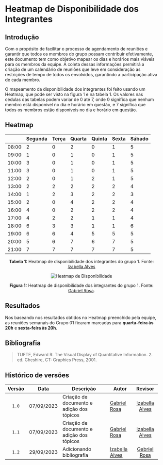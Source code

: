 # Heatmap de Disponibilidade dos Integrantes
## Introdução
Com o propósito de facilitar o processo de agendamento de reuniões e garantir que todos os membros do grupo possam contribuir efetivamente, este documento tem como objetivo mapear os dias e horários mais viáveis para os membros da equipe. A coleta dessas informações permitirá a criação de um calendário de reuniões que leve em consideração as restrições de tempo de todos os envolvidos, garantindo a participação ativa de cada membro.

O mapeamento da disponibilidade dos integrantes foi feito usando um Heatmap, que pode ser visto na figura 1 e na tabela 1. Os valores nas cédulas das tabelas podem variar de 0 até 7, onde 0 significa que nenhum membro está disponível no dia e horário em questão, e 7 significa que todos os membros estão disponíveis no dia e horário em questão.

## Heatmap

<div align="center">

|        | Segunda | Terça | Quarta | Quinta | Sexta | Sábado |
|--------|---------|-------|--------|--------|-------|--------|
| 08:00  |     2    |    0   |     2   |   0     |   1    | 5       |
| 09:00  |    1     |     0  |      1  |   0     |   1    |    5    |
| 10:00  |     3    |   0    |     1   |   0     |  1     |     5   |
| 11:00  |    3     |   0    |    1    |   0     |   1    |   5     |
| 12:00  |      2   |    0   |     1   |    2    |  1     |    5    |
| 13:00  |      2   |    2   |     2   |    2    |  2     |    4    |
| 14:00  |     1    |    2   |     3   |    2    |  2     |    3    |
| 15:00  |    2     |    0   |    4    |     2   | 2      |    4    |
| 16:00  |     4    |    0   |     2   |     2   | 2      |    4    |
| 17:00  |      4   |    2   |     2   |     1   |   1    |    4    |
| 18:00  |      6   |    3   |     3   |     1   |   1    |    6   |
| 19:00  |     6    |     6  |     4   |     5  |    5   |    5    |
| 20:00  |     5    |     6  |     7   |     6   |    7   |   5     |
| 21:00  |     7    |     7  |      7  |     7   |    7   |     5   |

**Tabela 1:** Heatmap de disponibilidade dos integrantes do grupo 1. Fonte: [Izabella Alves](https://github.com/izabellaalves)



![Heatmap de Disponibilidade](https://github.com/Interacao-Humano-Computador/2023.2-NotaLegal/blob/main/docs/imagens/heatmap.png?raw=true)

**Figura 1:** Heatmap de disponibilidade dos integrantes do grupo 1. Fonte: [Gabriel Rosa](https://github.com/gabrielrosa09).

</div>

## Resultados
Nos baseando nos resultados obtidos no Heatmap preenchido pela equipe, as reuniões semanais do Grupo 01 ficaram marcadas para **quarta-feira às 20h** e **sexta-feira às 20h**.

## Bibliografia
> TUFTE, Edward R. The Visual Display of Quantitative Information. 2. ed. Cheshire, CT: Graphics Press, 2001.
## Histórico de versões

|Versão|Data|Descrição|Autor|Revisor|
|:----:|----|---------|-----|:-------:|
|`1.0`|07/09/2023|Criação de documento e adição dos tópicos|[Gabriel Rosa](https://github.com/gabrielrosa09)|[Izabella Alves](https://github.com/izabellaalves)|
|`1.1`|07/09/2023|Criação de documento e adição dos tópicos|[Gabriel Rosa](https://github.com/gabrielrosa09)|[Izabella Alves](https://github.com/izabellaalves)|
|`1.2`|29/09/2023|Adicionando bibliografia|[Izabella Alves](https://github.com/izabellaalves)|[Gabriel Rosa](https://github.com/gabrielrosa09)|
